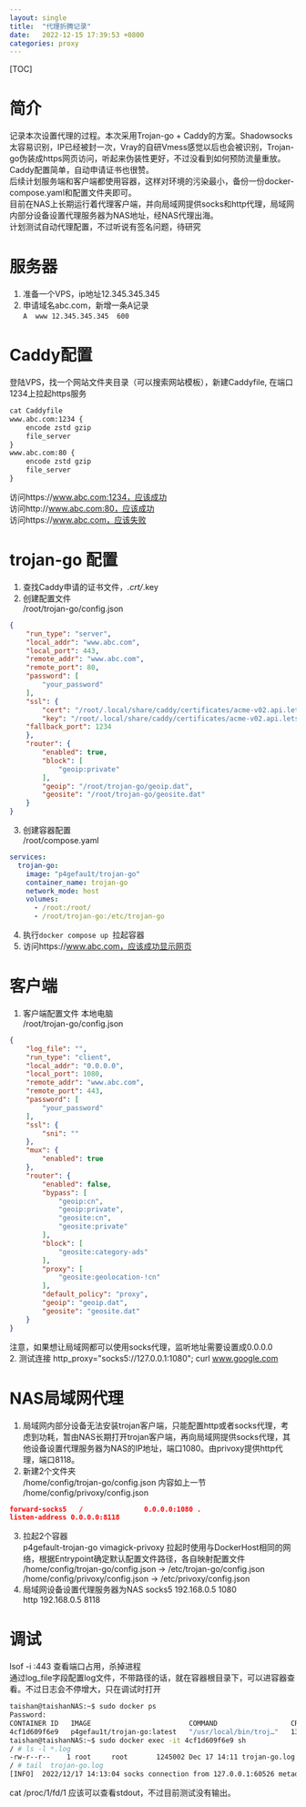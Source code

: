 ```yaml
---
layout: single
title:  "代理折腾记录"
date:   2022-12-15 17:39:53 +0800
categories: proxy
---
```


[TOC]

# 简介
记录本次设置代理的过程。本次采用Trojan-go + Caddy的方案。Shadowsocks太容易识别，IP已经被封一次，Vray的自研Vmess感觉以后也会被识别，Trojan-go伪装成https网页访问，听起来伪装性更好，不过没看到如何预防流量重放。Caddy配置简单，自动申请证书也很赞。  
后续计划服务端和客户端都使用容器，这样对环境的污染最小，备份一份docker-compose.yaml和配置文件夹即可。  
目前在NAS上长期运行着代理客户端，并向局域网提供socks和http代理，局域网内部分设备设置代理服务器为NAS地址，经NAS代理出海。  
计划测试自动代理配置，不过听说有签名问题，待研究  

# 服务器  
1. 准备一个VPS，ip地址12.345.345.345  
2. 申请域名abc.com，新增一条A记录  
`A	www	12.345.345.345	600`  

# Caddy配置  
登陆VPS，找一个网站文件夹目录（可以搜索网站模板），新建Caddyfile, 在端口1234上拉起https服务  
```txt
cat Caddyfile 
www.abc.com:1234 {
	encode zstd gzip
	file_server
}
www.abc.com:80 {
	encode zstd gzip
	file_server
}
```
访问https://www.abc.com:1234，应该成功  
访问http://www.abc.com:80，应该成功  
访问https://www.abc.com，应该失败  

# trojan-go 配置  
1. 查找Caddy申请的证书文件，*.crt/*.key  
2. 创建配置文件  
/root/trojan-go/config.json  
```json
{
    "run_type": "server",
    "local_addr": "www.abc.com",
    "local_port": 443,
    "remote_addr": "www.abc.com",
    "remote_port": 80,
    "password": [
        "your_password"
    ],
    "ssl": {
        "cert": "/root/.local/share/caddy/certificates/acme-v02.api.letsencrypt.org-directory/www.abc.com/www.abc.com.crt",
        "key": "/root/.local/share/caddy/certificates/acme-v02.api.letsencrypt.org-directory/www.abc.com/www.abc.com.key",
	"fallback_port": 1234
    },
    "router": {
        "enabled": true,
        "block": [
            "geoip:private"
        ],
        "geoip": "/root/trojan-go/geoip.dat",
        "geosite": "/root/trojan-go/geosite.dat"
    }
}
```
3. 创建容器配置  
/root/compose.yaml  
```yaml
services:
  trojan-go:
    image: "p4gefau1t/trojan-go"
    container_name: trojan-go
    network_mode: host
    volumes:
      - /root:/root/
      - /root/trojan-go:/etc/trojan-go
```
4. 执行`docker compose up `拉起容器   
5. 访问https://www.abc.com，应该成功显示网页  

# 客户端
1. 客户端配置文件
本地电脑  
/root/trojan-go/config.json 
```json
{
    "log_file": "",
    "run_type": "client",
    "local_addr": "0.0.0.0",
    "local_port": 1080,
    "remote_addr": "www.abc.com",
    "remote_port": 443,
    "password": [
        "your_password"
    ],
    "ssl": {
        "sni": ""
    },
    "mux": {
        "enabled": true
    },
    "router": {
        "enabled": false,
        "bypass": [
            "geoip:cn",
            "geoip:private",
            "geosite:cn",
            "geosite:private"
        ],
        "block": [
            "geosite:category-ads"
        ],
        "proxy": [
            "geosite:geolocation-!cn"
        ],
        "default_policy": "proxy",
        "geoip": "geoip.dat",
        "geosite": "geosite.dat"
    }
}
```
注意，如果想让局域网都可以使用socks代理，监听地址需要设置成0.0.0.0  
2. 测试连接
http_proxy="socks5://127.0.0.1:1080"; curl www.google.com  

# NAS局域网代理  
1. 局域网内部分设备无法安装trojan客户端，只能配置http或者socks代理，考虑到功耗，暂由NAS长期打开trojan客户端，再向局域网提供socks代理，其他设备设置代理服务器为NAS的IP地址，端口1080。由privoxy提供http代理，端口8118。  
2. 新建2个文件夹  
/home/config/trojan-go/config.json
内容如上一节  
/home/config/privoxy/config.json  
```json
forward-socks5   /               0.0.0.0:1080 .
listen-address 0.0.0.0:8118
```
3. 拉起2个容器  
p4gefault-trojan-go
vimagick-privoxy
拉起时使用与DockerHost相同的网络，根据Entrypoint确定默认配置文件路径，各自映射配置文件  
/home/config/trojan-go/config.json -> /etc/trojan-go/config.json  
/home/config/privoxy/config.json -> /etc/privoxy/config.json  
4. 局域网设备设置代理服务器为NAS
socks5  192.168.0.5  1080  
http  192.168.0.5 8118  

# 调试
lsof -i :443 查看端口占用，杀掉进程  
通过log_file字段配置log文件，不带路径的话，就在容器根目录下，可以进容器查看。不过日志会不停增大，只在调试时打开  
```bash
taishan@taishanNAS:~$ sudo docker ps
Password:
CONTAINER ID   IMAGE                        COMMAND                  CREATED       STATUS        PORTS     NAMES
4cf1d609f6e9   p4gefau1t/trojan-go:latest   "/usr/local/bin/troj…"   13 days ago   Up 24 hours             p4gefau1t-trojan-go1
taishan@taishanNAS:~$ sudo docker exec -it 4cf1d609f6e9 sh
/ # ls -l *.log
-rw-r--r--    1 root     root       1245002 Dec 17 14:11 trojan-go.log
/ # tail  trojan-go.log
[INFO]  2022/12/17 14:13:04 socks connection from 127.0.0.1:60526 metadata dauth-lp1.ndas.srv.nintendo.net:443
```
cat /proc/1/fd/1 应该可以查看stdout，不过目前测试没有输出。